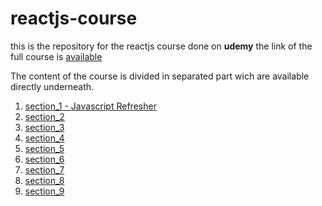 # reactjs-course

this is the repository for the reactjs course done on **udemy**
the link of the full course is [available](https://www.udemy.com/course/react-the-complete-guide-incl-redux/)

The content of the course is divided in separated part wich are available directly underneath.

1. [section_1 - Javascript Refresher](https://github.com/cece-sw/reactjs-course/blob/main/section_1/README.md)
2. [section_2]()
3. [section_3]()
4. [section_4]()
5. [section_5]()
6. [section_6]()
7. [section_7]()
8. [section_8]()
9. [section_9]()
